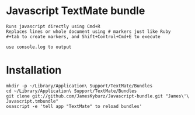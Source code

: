 Javascript TextMate bundle
==========================

    Runs javascript directly using Cmd+R
    Replaces lines or whole document using # markers just like Ruby
    #+tab to create markers, and Shift+Control+Cmd+E to execute
    
    use console.log to output 

Installation
============

    mkdir -p ~/Library/Application\ Support/TextMate/Bundles
    cd ~/Library/Application\ Support/TextMate/Bundles
    git clone git://github.com/JamesKyburz/Javascript-bundle.git "James\'\ Javascript.tmbundle"
    osascript -e 'tell app "TextMate" to reload bundles'
    